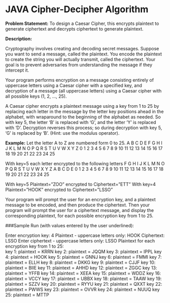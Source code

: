 #                                    JAVA Cipher-Decipher Algorithm
**Problem Statement:**
To  design  a  Caesar  Cipher,  this  encrypts  plaintext  to  generate  ciphertext  and  decrypts ciphertext to generate plaintext.  

**Description:**

Cryptography involves creating and decoding secret messages. Suppose you want to send a message, called the plaintext. You encode the plaintext to create the string you will actually transmit,  called  the  ciphertext.  Your  goal  is  to  prevent  adversaries  from  understanding  the message if they intercept it.

Your program performs encryption on a message consisting entirely of uppercase letters using a Caesar cipher with a specified key, and decryption of a message (all uppercase letters) using a Caesar cipher with all possible keys (1, 2, ..., 25).

A Caesar cipher encrypts a plaintext message using a key from 1 to 25 by replacing each letter  in  the  message  by  the  letter key positions  ahead  in  the  alphabet,  with  wraparound  to  the beginning of the alphabet as needed. So with key 5, the letter ‘B’ is replaced with ‘G’, and the letter ‘Y’ is replaced with ‘D’. Decryption reverses this process; so during decryption with key 5, ‘G’ is replaced by ‘B’. (Hint: use the modulus operator).

**Example:**
Let the letter A to Z are numbered form 0 to 25.
A B C D E F G H I J K  L  M  N  O  P  Q  R  S  T  U  V  W  X   Y Z 
0 1 2 3 4 5 6 7 8 9 10 11 12 13 14 15 16 17 18 19 20 21 22 23 24 25

With key=5 each letter encrypted to the following letters
F G H I J K L M N O P  Q  R  S  T  U  V  W  X  Y  Z  A  B  C  D  E
0 1 2 3 4 5 6 7 8 9 10 11 12 13 14 15 16 17 18 19 20 21 22 23 24 25

With key=5   Plaintext=”ZOO”  encrypted to Ciphertext=”ETT” 
With key=4  Plaintext=”HOOK”  encrypted to Ciphertext=”LSSO”  

Your program will prompt the user for an encryption key, and a plaintext message to be encoded, and  then  produce  the  ciphertext.  Then  your  program  will  prompt  the  user  for  a  ciphertext message, and display the corresponding plaintext, for each possible encryption key from 1 to 25.  

###Sample Run (with values entered by the user underlined):   

Enter encryption key: 4 
Plaintext - uppercase letters only: HOOK 
Ciphertext: LSSO 
Enter ciphertext - uppercase letters only: LSSO 
Plaintext for each encryption key from 1 to 25:  
key 1: plaintext = KRRN 
key 2: plaintext = JQQM 
key 3: plaintext = IPPL 
key 4: plaintext = HOOK 
key 5: plaintext = GNNJ 
key 6: plaintext = FMMI 
key 7: plaintext = ELLH 
key 8: plaintext = DKKG 
key 9: plaintext = CJJF 
key 10: plaintext = BIIE 
key 11: plaintext = AHHD 
key 12: plaintext = ZGGC 
key 13: plaintext = YFFB 
key 14: plaintext = XEEA 
key 15: plaintext = WDDZ 
key 16: plaintext = VCCY 
key 17: plaintext = UBBX 
key 18: plaintext = TAAW 
key 19: plaintext = SZZV 
key 20: plaintext = RYYU 
key 21: plaintext = QXXT 
key 22: plaintext = PWWS 
key 23: plaintext = OVVR 
key 24: plaintext = NUUQ 
key 25: plaintext = MTTP